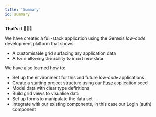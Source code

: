 ```yaml
---
title: 'Summary'
id: summary
---
```


**That’s it** 🎉👏🏻

We have created a full-stack application using the Genesis *low-code* development platform that shows:
- A customisable grid surfacing any application data
- A form allowing the ability to insert new data

We have also learned how to: 
- Set up the environment for this and future *low-code* applications
- Create a starting project structure using our [Fuse](/fuse/introduction/) application seed
- Model data with clear type definitions
- Build grid views to visualise data
- Set up forms to manipulate the data set
- Integrate with our existing components, in this case our Login (auth) component 
